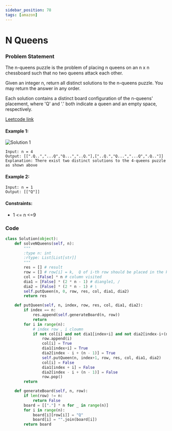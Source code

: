 ```yaml
---
sidebar_position: 78
tags: [amazon]
---
```


# N Queens

### Problem Statement

The n-queens puzzle is the problem of placing n queens on an n x n chessboard such that no two queens attack each other.

Given an integer n, return all distinct solutions to the n-queens puzzle. You may return the answer in any order.

Each solution contains a distinct board configuration of the n-queens' placement, where 'Q' and '.' both indicate a queen and an empty space, respectively.

[Leetcode link](https://leetcode.com/problems/n-queens/)

#### Example 1:

![Solution 1](https://assets.leetcode.com/uploads/2020/11/13/queens.jpg)

```
Input: n = 4
Output: [[".Q..","...Q","Q...","..Q."],["..Q.","Q...","...Q",".Q.."]]
Explanation: There exist two distinct solutions to the 4-queens puzzle as shown above
```

#### Example 2:

```
Input: n = 1
Output: [["Q"]]
```

#### Constraints:

- 1 <= n <=9

### Code

```python title="Python Code"
class Solution(object):
    def solveNQueens(self, n):
        """
        :type n: int
        :rtype: List[List[str]]
        """
        res = [] # result
        row = [] # row[i] = k,  Q of i-th row should be placed in the k-th column, store the correct column position Q
        col = [False] * n # column visited
        dia1 = [False] * (2 * n - 1) # diangle1, /
        dia2 = [False] * (2 * n - 1) # \
        self.putQueen(n, 0, row, res, col, dia1, dia2)
        return res

    def putQueen(self, n, index, row, res, col, dia1, dia2):
        if index == n:
            res.append(self.generateBoard(n, row))
            return
        for i in range(n):
            # index row , i cloumn
            if not col[i] and not dia1[index+i] and not dia2[index-i+(n-1)]:
                row.append(i)
                col[i] = True
                dia1[index+i] = True
                dia2[index - i + (n - 1)] = True
                self.putQueen(n, index+1, row, res, col, dia1, dia2)
                col[i] = False
                dia1[index + i] = False
                dia2[index - i + (n - 1)] = False
                row.pop()
        return

    def generateBoard(self, n, row):
        if len(row) != n:
            return False
        board = [["."] * n for _ in range(n)]
        for i in range(n):
            board[i][row[i]] = "Q"
            board[i] = "".join(board[i])
        return board

```
